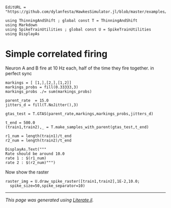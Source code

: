 ```@meta
EditURL = "https://github.com/dylanfesta/HawkesSimulator.jl/blob/master/examples/positive_correlations.jl"
```

````@example positive_correlations
using ThinningAndShift ; global const T = ThinningAndShift
using Markdown
using SpikeTrainUtilities ; global const U = SpikeTrainUtilities
using DisplayAs
````

# Simple correlated firing

Neuron A and B fire at 10 Hz each, half of the time they fire together.
in perfect sync

````@example positive_correlations
markings = [ [1,],[2,],[1,2]]
markings_probs = fill(0.33333,3)
markings_probs ./= sum(markings_probs)

parent_rate  = 15.0
jitters_d = fill(T.NoJitter(),3)

gtas_test = T.GTAS(parent_rate,markings,markings_probs,jitters_d)

t_end = 500.0
(train1,train2),_ = T.make_samples_with_parent(gtas_test,t_end)

r1_num = length(train1)/t_end
r2_num = length(train2)/t_end

DisplayAs.Text("""
Rate should be around 10.0
rate 1 : $(r1_num)
rate 2 : $(r2_num)""")
````

Now show the raster

````@example positive_correlations
raster_img = U.draw_spike_raster([train1,train2],1E-2,10.0;
  spike_size=50,spike_separator=10)
````

---

*This page was generated using [Literate.jl](https://github.com/fredrikekre/Literate.jl).*

